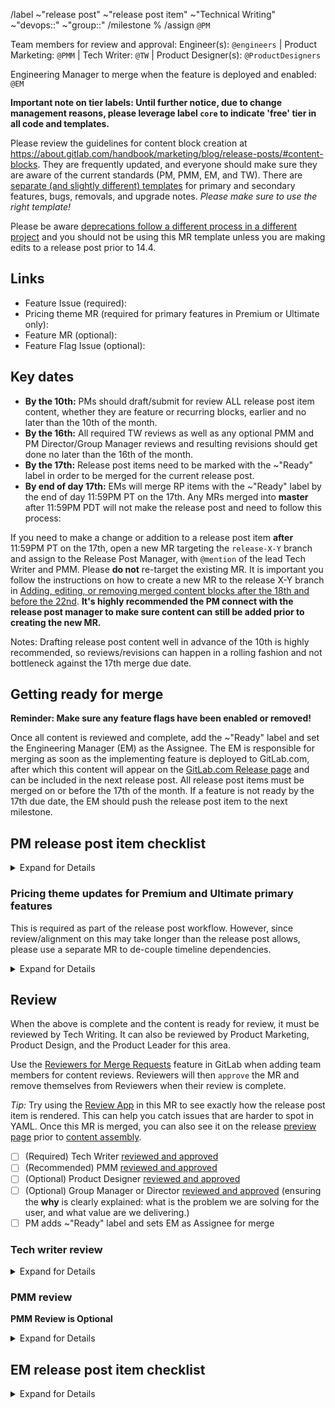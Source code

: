 <!-- Set the correct label and milestone using autocomplete for guidance. Please @mention only the DRI(s) for each stage or group rather than an entire department. -->

/label ~"release post" ~"release post item" ~"Technical Writing" ~"devops::" ~"group::"
/milestone %
/assign `@PM`

Team members for review and approval: Engineer(s): `@engineers` | Product Marketing: `@PMM` | Tech Writer: `@TW`  | Product Designer(s): `@ProductDesigners`

Engineering Manager to merge when the feature is deployed and enabled: `@EM`

**Important note on tier labels: Until further notice, due to change management reasons, please leverage label `core` to indicate 'free' tier in all code and templates.**

Please review the guidelines for content block creation at https://about.gitlab.com/handbook/marketing/blog/release-posts/#content-blocks.
They are frequently updated, and everyone should make sure they are aware of the current standards (PM, PMM, EM, and TW). There are [separate (and slightly different) templates](https://gitlab.com/gitlab-com/www-gitlab-com/-/tree/master/data/release_posts/unreleased/samples) for primary and secondary features, bugs, removals, and upgrade notes. _Please make sure to use the right template!_

Please be aware [deprecations follow a different process in a different project](https://about.gitlab.com/handbook/marketing/blog/release-posts/#creating-a-deprecation-entry) and you should not be using this MR template unless you are making edits to a release post prior to 14.4.

## Links

- Feature Issue (required):
- Pricing theme MR (required for primary features in Premium or Ultimate only): 
- Feature MR (optional):
- Feature Flag Issue (optional):

## Key dates

- **By the 10th:** PMs should draft/submit for review ALL release post item content, whether they are feature or recurring blocks, earlier and no later than the 10th of the month.
- **By the 16th:** All required TW reviews as well as any optional PMM and PM Director/Group Manager reviews and resulting revisions should get done no later than the 16th of the month.
- **By the 17th:** Release post items need to be marked with the ~"Ready" label in order to be merged for the current release post.
- **By end of day 17th:** EMs will merge RP items with the ~"Ready" label by the end of day 11:59PM PT on the 17th. Any MRs merged into **master** after 11:59PM PDT will not make the release post and need to follow this process:

If you need to make a change or addition to a release post item **after** 11:59PM PT on the 17th, open a new MR targeting the `release-X-Y` branch and assign to the Release Post Manager, with `@mention` of the lead Tech Writer and PMM. Please **do not** re-target the existing MR. It is important you follow the instructions on how to create a new MR to the release X-Y branch in [Adding, editing, or removing merged content blocks after the 18th and before the 22nd](https://about.gitlab.com/handbook/marketing/blog/release-posts/#adding-editing-or-removing-merged-content-blocks-after-the-18th-and-before-the-22nd). **It's highly recommended the PM connect with the release post manager to make sure content can still be added prior to creating the new MR.**

Notes: Drafting release post content well in advance of the 10th is highly recommended, so reviews/revisions can happen in a rolling fashion and not bottleneck against the 17th merge due date.

## Getting ready for merge

**Reminder: Make sure any feature flags have been enabled or removed!**

Once all content is reviewed and complete, add the ~"Ready" label and set the Engineering Manager (EM) as the Assignee. The EM is responsible for merging as soon as the implementing feature is deployed to GitLab.com, after which this content will appear on the [GitLab.com Release page](https://about.gitlab.com/releases/gitlab-com/) and can be included in the next release post. All release post items must be merged on or before the 17th of the month. If a feature is not ready by the 17th due date, the EM should push the release post item to the next milestone.

## PM release post item checklist
<details>
<summary>Expand for Details </summary>

**Please only mark a section as completed once you performed all individual checks!**

- [ ] Set yourself as the Assignee.
- [ ] **Why?** – The benefit of this feature to the user is clearly explained
  - What is the problem we are solving for the user, and how is the situation improved?
  - Be specific about the problem, using examples so that the reader can recall the last time they had that problem.
  - Be specific about the solution, using examples so that the reader can quickly understand the improvement.
  - Describe the benefits in terms of outcomes like productivity, efficiency, velocity, communication.
  - Avoid feature language, like removing a limitation, that focusses on the product and not our users.
  - Avoid assumed knowledge, assume a customer or prospect will be linked this description without context.
- [ ] Title:
  - Length limit: 7 words (not including articles or prepositions). Exceptions may be allowed by the [Release Post Manager](https://about.gitlab.com/handbook/marketing/blog/release-posts/#release-post-manager) or the [Messaging Lead](https://about.gitlab.com/handbook/marketing/blog/release-posts/#messaging-lead).
- [ ] Content:
  - Make it clear if it is a new feature, or an improvement to an existing feature.
  - If your item is a [deprecation](https://about.gitlab.com/handbook/marketing/blog/release-posts/#deprecations), [upgrade](https://about.gitlab.com/handbook/marketing/blog/release-posts/#upgrades) or [removal](https://about.gitlab.com/handbook/marketing/blog/release-posts/#removals) reference the appropriate section in the release-posts handbook page for guidance. Please also see [communication guidelines](https://about.gitlab.com/handbook/marketing/blog/release-posts/#communicating-breaking-changes) for breaking changes.
  - Make sure your [content](https://about.gitlab.com/handbook/marketing/blog/release-posts/#content) is reasonably aligned with guidance in [Writing about features](https://about.gitlab.com/handbook/product/product-processes/#communication#writing-about-features)
  - Check title is in [sentence case](https://design.gitlab.com/content/punctuation#case), and feature and product names are in capital case.
  - Run the content through an automated spelling and grammar check.
  - Validate all links are functional and have [meaningful text](https://about.gitlab.com/handbook/communication/#writing-style-guidelines) for SEO (e.g., "click here" is bad link text).
- [ ] [Images](https://about.gitlab.com/handbook/marketing/blog/release-posts/#images) and [Video](https://about.gitlab.com/handbook/marketing/blog/release-posts/#videos):
  - Screenshot or video is included (required for all changes with a visible UI component). Consider preferring a speed run video since this will showcase your feature better, and also serve as a functional test to validate that it actually works as expected.
  - Check that the image follows the [image guidelines](https://about.gitlab.com/handbook/marketing/blog/release-posts/#images). It should be less than 150kb, and minimizes empty space. You may need to make your browser window smaller before taking the screenshot to bring UI elements closer together, or crop the image afterwards.
  - Check if the image shadow is applied correctly. Add `image_noshadow: true` when an image already has a shadow.
  - Ensure the videos added to the frontmatter use `/embed`, not `/watch`, URLs (e.g. `https://www.youtube-nocookie.com/embed/eH-GuoqlweM`) [more info here](https://about.gitlab.com/handbook/marketing/blog/release-posts/#videos).
  - Ensure that the YouTube link points to the `https://www.youtube-nocookie.com` domain as this will allow the video to render in the review app correctly.
  - Ensure videos and iframes added within the feature description are wrapped in `<figure class="video_container">` tags (for responsiveness).
  - [Clean up video captions](https://www.youtube.com/watch?v=uJnhnA1fELY); auto-generated captions often mangle technical terms.
  - Ensure screenshots have realistic looking data. Avoid screenshots that say "test", "demo", "example".  
  - Remove any remaining instructions (comments).
- [ ] Frontmatter:
  - Check feature availability frontmatter (`available_in:`) is correct: (Core, Premium, Ultimate). Make sure to set `gitlab_com: false` when the [feature isn't available](https://about.gitlab.com/handbook/marketing/blog/release-posts/#feature-availability) for GitLab.com users. Settings are also available for features only available for GitLab.com users.
  - Check documentation link points to the latest docs (`documentation_link:`), and includes the anchor to the relevant section on the page if possible. If documentation is not yet available/merged for the feature in question, you may use a placeholder or use the link where the documentation will be added (often the engineer and tech writer know this ahead of time). Be sure to update this placeholder prior to publication if you do not use the final link.
  - Check that documentation is updated, very clearly talks about the feature (mentions it by the same name consistently in all resources).
  - Check that all links to `about.gitlab.com` content are relative URLs.
- [ ] For any top or [primary features](https://about.gitlab.com/handbook/marketing/blog/release-posts/#primary-vs-secondary):
  - Be sure to include or revise the features.yml file as needed, as described in the [Handbook](https://about.gitlab.com/handbook/marketing/blog/release-posts/#features)
  - Be sure to label your MR ~"release post item::primary" to help the Messaging Lead find and review it for the release post. (Note that if your MR was auto-generated through your feature issue, you can skip this step)
- [ ] [Review Alpha, Beta, Limited, and General Availability guidelines](https://about.gitlab.com/handbook/product/gitlab-the-product/#alpha-beta-ga)
- [ ] Add Reviewers: Once the above are complete, add the Tech Writer, PMM, and Group Manager or Director as Reviewers.
</details>

### Pricing theme updates for Premium and Ultimate primary features

This is required as part of the release post workflow. However, since review/alignment on this may take longer than the release post allows, please use a separate MR to de-couple timeline dependencies.

<details>
<summary>Expand for Details </summary>

- [ ] In the bottom right corner of this screen, copy the name of the "Source branch" 
- [ ] [Create a new branch](https://gitlab.com/gitlab-com/www-gitlab-com/-/branches/new)
- [ ] Paste the name of this branch into the name and append it with "-pricing-theme"
- [ ] Select this branch name as the source from the "Create from" field

![pricing-theme-create-new-branch.png](./pricing-theme-create-new-branch.png)

- [ ] Click "Create Branch"
- [ ] Click the "Create merge request" button that appears near the top of the UI
- [ ] Choose the [Pricing Theme template](https://gitlab.com/gitlab-com/www-gitlab-com/-/blob/master/.gitlab/merge_request_templates/pricing-theme-primary-feature.md) in the new MR and follow the steps in the template

</details>

## Review

When the above is complete and the content is ready for review, it must be reviewed by Tech Writing.
It can also be reviewed by Product Marketing, Product Design, and the Product Leader for this area.

Use the [Reviewers for Merge Requests](https://docs.gitlab.com/ee/user/project/merge_requests/getting_started#reviewer) feature in GitLab when adding team members for content reviews.
Reviewers will then `approve` the MR and remove themselves from Reviewers when their review is complete.

_Tip:_ Try using the [Review App](https://docs.gitlab.com/ee/ci/review_apps/) in this MR to see exactly how the release post item is rendered. This can help you catch issues that are harder to spot in YAML. Once this MR is merged, you can also see it on the release [preview page](https://about.gitlab.com/releases/gitlab-com/) prior to [content assembly](https://about.gitlab.com/handbook/marketing/blog/release-posts/#content-assembly-merging-release-post-items-content-blocks-to-your-branch).

- [ ] (Required) Tech Writer [reviewed and approved](https://about.gitlab.com/handbook/marketing/blog/release-posts/#tw-reviewers)
- [ ] (Recommended) PMM [reviewed and approved](https://about.gitlab.com/handbook/marketing/blog/release-posts/#pmm-reviewers)
- [ ] (Optional) Product Designer [reviewed and approved](https://about.gitlab.com/handbook/marketing/blog/release-posts/#product-design-reviewers)
- [ ] (Optional) Group Manager or Director [reviewed and approved](https://about.gitlab.com/handbook/marketing/blog/release-posts/#recommendations-for-optional-pm-directorgroup-manager-and-pmm-reviews) (ensuring the **why** is clearly explained: what is the problem we are solving for the user, and what value are we delivering.)
- [ ] PM adds ~"Ready" label and sets EM as Assignee for merge

### Tech writer review
<details>
<summary>Expand for Details </summary>

Once **added as a Reviewer to this merge request**, the [technical writer designated to the corresponding DevOps stage/group](https://about.gitlab.com/handbook/engineering/ux/technical-writing/#assignments) will perform their review according to the criteria described below.

**Please only mark a section as completed once you performed all individual checks!** When your review is complete, please `approve` this MR and remove yourself from Reviewers.

- [ ] Feature:
  - If the feature is listed as `top` or `primary` (not `secondary`), as described in the [Handbook](https://about.gitlab.com/handbook/marketing/blog/release-posts/#features), review changes (as needed) to `features.yml`. Make sure it's associated with the appropriate stage and group.
- [ ] Image:
  - All `top` and `primary` features require an image (`png`, `jpg`, or `gif` format).
  - Make sure the image (png, jpg, or gif) is [smaller than 150 KB](https://about.gitlab.com/handbook/marketing/blog/release-posts/#images), if included.
- [ ] Video:
  - Use the `/embed/` YouTube URL path and not `?watch=` parameter.
  - Ensure the PM has [reviewed the captions](https://www.youtube.com/watch?v=uJnhnA1fELY) for clarity.
- [ ] Title:
  - Length limit: 7 words (not including articles or prepositions).
  - Capitalization: ensure the title is [sentence cased](https://design.gitlab.com/content/punctuation#case).
- [ ] Consistency:
  - Ensure that all resources (docs, release post, `features.yml` when applicable, etc.) refer to the feature with the same term / feature name.
  - Review feature [availability](https://about.gitlab.com/handbook/marketing/blog/release-posts/#feature-availability) frontmatter (`available_in:`) for consistency with the documentation: (Core, Premium, Ultimate), and `features.yml` if applicable.
- [ ] Documentation and Content:
  - Review the post and documentation for consistency. If the post says "we've added feature X", the documentation should describe something about feature X.
  - Review the content. Make sure it accurately describes the feature based on your understanding. Look for typos or grammar mistakes. Work with PM and PMM to ensure a consistent GitLab style and tone for messaging, based on other features and release posts.
  - Review use of whitespace and bullet lists. Will the release post item be easily scannable when published? Consider adding line breaks or breaking content into bullets if you have more than a few sentences.
  - Make sure there aren't acronyms readers may not understand per https://about.gitlab.com/handbook/communication/#writing-style-guidelines
    - Note: if you are unsure whether the docs were updated, check the file history looking for a recent update. If you don't find any, check with the PM. If the docs are missing (or unclear, confusing), ask the PM to request the dev who shipped the feature for an MR updating it asap and make sure to review it. If required docs changes are minor, you can choose to do it yourself to speed things up.
- [ ] Links:
  - Make sure the linked `issue_url` is correct.
  - Ensure the `documentation_link` links to the correct document and anchor, and is wrapped in single quotes.
  - Verify that all links and anchors work as intended. Do not link to the H1 (top) anchor on a docs page. Links should not redirect. Links to pages within `about.gitlab.com` are given by the relative path, not absolute.
  - `documentation_link: 'https://docs.gitlab.com/ee/#amazing'` is wrapped in single quotes and `name: "Lorem ipsum"` wrapped in double quotes.
- [ ] Code. Make sure any included code is wrapped in code blocks.
- [ ] Capitalization. Make sure to capitalize feature names. Stay consistent with the Documentation Style Guidance on [Capitalization](https://docs.gitlab.com/ee/development/documentation/styleguide/#capitalization).
- [ ] Blank spaces. Remove unnecessary spaces (end of line spaces, double spaces, extra blank lines, and lines with only spaces).
- Notes:
  - The documentation is part of [GitLab's DoD](https://docs.gitlab.com/ee/development/contributing/merge_request_workflow.html#definition-of-done). A feature is not consider done while there's no documentation for it.
  - If there's something missing from the checklist above, you can request further action for PMs or other team members before approving this MR. You can remove yourself from Reviewers while there's nothing immediate for you to do, but request to be added as a Reviewer once the missing tasks are done so you can double-check and approve the MR.
  - Once all your review items have been checked, approve the merge request, check your checkbox in the [review](#review) checklist above, and remove yourself from Reviewers. Your job is done!
</details>

### PMM review
**PMM Review is Optional**
<details>
<summary>Expand for Details </summary>



**Please only mark this section as completed once you performed all individual checks!** When your review is complete, please `approve` this MR and remove yourself from Reviewers.

- [ ] PMM review
  - **problem/solution**: Does this describe the user pain points (problem) as well as how the new feature removes the paint points (solves the problem)?
  - **short/pithy:** Is this communicated clearly with the fewest words possible?
  - **tone clarify:** Is the language and sentence structure clear and grammatically correct?
  - **technical clarity**: Does the description of the feature make sense for various audiences, including folks who are not deeply familiar with GitLab?
  - [ ] Check/copyedit all your content blocks (including links/images)
  - [ ] If you think any features should change from primary to secondary, add a suggestion to the release post item and ping the PM owner to review.
  - [ ] Check/copyedit features.yml
</details>

## EM release post item checklist
<details>
<summary>Expand for Details </summary>

- [ ] Set at least one code MR as a blocker for this MR by going to Edit > Merge request dependencies. Setting a code blocker improves clarity, and prevents premature merge. If no feature MR exists, go to the most relevant issue and click "Create merge request" to create an empty merge request. Use the [feature flag rollout issue(https://gitlab.com/gitlab-org/gitlab/-/issues/new?issuable_template=Feature%20Flag%20Roll%20Out) if one exists.
- When this MR is labeled as ~"Ready" and assigned to you:
  - [ ] Confirm the feature is in the release. Be aware that merging code to `master` "does not guarantee that the feature will be in the m release" ([source](https://about.gitlab.com/handbook/engineering/workflow/#product-development-timeline)). If in doubt, you should confirm the feature commits are in the `x-y-stable-ee` branch (for example, `13-12-stable-ee`). If the code is not in the release or the deadline has passed, update this merge request's milestone accordingly and leave this unchecked.
  - [ ] If the feature has a feature flag, verify it is enabled by default.
  - [ ] If **before** 11:59PM PT on the 17th, merge this merge request to the `master` branch. If **after** that time, but you believe this should be merged late, follow [the process for late additions](https://about.gitlab.com/handbook/marketing/blog/release-posts/#adding-editing-or-removing-merged-content-blocks-after-the-18th-and-before-the-22nd) and be sure to inform the release post manager.
</details>
